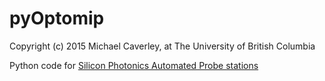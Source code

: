 # pyOptomip
Copyright (c) 2015 Michael Caverley, at The University of British Columbia

Python code for <a href="http://siepic.ubc.ca/probestation">Silicon Photonics Automated Probe stations</a>

 
